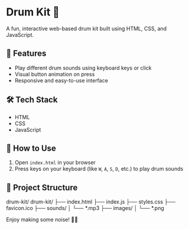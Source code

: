 # Drum Kit 🥁

A fun, interactive web-based drum kit built using HTML, CSS, and JavaScript.

## 🎹 Features

- Play different drum sounds using keyboard keys or click
- Visual button animation on press
- Responsive and easy-to-use interface

## 🛠️ Tech Stack

- HTML
- CSS
- JavaScript

## 🚀 How to Use

1. Open `index.html` in your browser
2. Press keys on your keyboard (like `W`, `A`, `S`, `D`, etc.) to play drum sounds

## 📁 Project Structure

drum-kit/
drum-kit/
├── index.html
├── index.js
├── styles.css
├── favicon.ico
├── sounds/
│ └── *.mp3
├── images/
│ └── *.png

Enjoy making some noise! 🥁🎶
